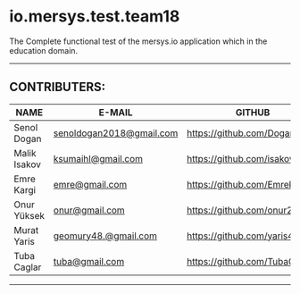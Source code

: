 # io.mersys.test.team18

The Complete functional test of the mersys.io application which in the education domain.

---

## CONTRIBUTERS:

NAME | E-MAIL | GITHUB
--- | --- | ---
Senol Dogan   | senoldogan2018@gmail.com |https://github.com/DoganSenol
Malik Isakov  | ksumaihl@gmail.com       |https://github.com/isakov-m
Emre Kargi    | emre@gmail.com           |https://github.com/Emrekrgi
Onur Yüksek   | onur@gmail.com           |https://github.com/onur2220
Murat Yaris   | geomury48.@gmail.com     |https://github.com/yaris404
Tuba Caglar   | tuba@gmail.com           |https://github.com/TubaCaglar

---
